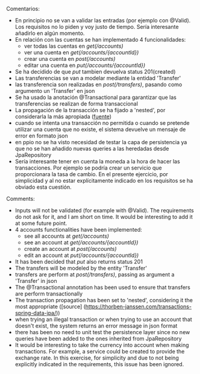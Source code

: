 Comentarios:
- En principio no se van a validar las entradas (por ejemplo con @Valid). Los requisitos no lo piden y voy justo de tiempo. Sería interesante añadirlo en algún momento.
- En relación con las cuentas se han implementado 4 funcionalidades:
  - ver todas las cuentas en *get(/accounts)*
  - ver una cuenta en *get(/accounts/{accountId})*
  - crear una cuenta en *post(/accounts)*
  - editar una cuenta en *put(/accounts/{accountId})*
- Se ha decidido de que *put* tambien devuelva status 201(created)
- Las transferencias se van a modelar mediante la entidad 'Transfer'
- las transferencia son realizadas en *post(/transfers)*, pasando como argumento un 'Transfer' en json
- Se ha usado la anotación @Transactional para garantizar que las transferencias se realizan de forma transaccional
- La propagación de la transacción se ha fijado a 'nested', por considerarla la más apropiada ([fuente](https://thorben-janssen.com/transactions-spring-data-jpa/))
- cuando se intenta una transacción no permitida o cuando se pretende utilizar una cuenta que no existe, el sistema devuelve un mensaje de error en formato json
- en ppio no se ha visto necesidad de testar la capa de persistencia ya que no se han añadido nuevas queries a las heredadas desde JpaRepository
- Sería interesante tener en cuenta la moneda a la hora de hacer las transacciones. Por ejemplo se podría crear un servicio que proporcionara la tasa de cambio. En el presente ejercicio, por simplicidad y al no estar explícitamente indicado en los requisitos se ha obviado esta cuestión.


Comments:
- Inputs will not be validated (for example with @Valid). The requirements do not ask for it, and I am short on time. It would be interesting to add it at some future point.
- 4 accounts functionalities have been implemented:
  - see all accounts at *get(/accounts)*
  - see an account at *get(/accounts/{accountId})*
  - create an account at *post(/accounts)*
  - edit an account at *put(/accounts/{accountId})*
- It has been decided that *put* also returns status 201
- The transfers will be modeled by the entity 'Transfer'
- transfers are perform at *post(/transfers)*, passing as argument a 'Transfer' in json
- The @Transactional annotation has been used to ensure that transfers are perform transactionally
- The transaction propagation has been set to 'nested', considering it the most appropriate ([source] (https://thorben-janssen.com/transactions-spring-data-jpa/))
- when trying an illegal transaction or when trying to use an account that doesn't exist, the system returns an error message in json format
- there has been no need to unit test the persistence layer since no new queries have been added to the ones inherited from JpaRepository
- It would be interesting to take the currency into account when making transactions. For example, a service could be created to provide the exchange rate. In this exercise, for simplicity and due to not being explicitly indicated in the requirements, this issue has been ignored.